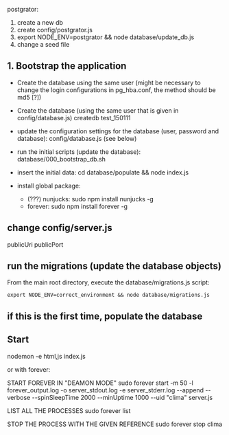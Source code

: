 postgrator:

1) create a new db
2) create config/postgrator.js
3) export NODE_ENV=postgrator && node database/update_db.js 
4) change a seed file

## 1. Bootstrap the application

- Create the database using the same user (might be necessary to change the login configurations in pg_hba.conf, the method should be md5 [?])

- Create the database (using the same user that is given in config/database.js)
	createdb test_150111

- update the configuration settings for the database (user, password and database): config/database.js (see below) 
- run the initial scripts (update the database): database/000_bootstrap_db.sh
- insert the initial data: cd database/populate && node index.js
- install global package:
    - (???) nunjucks: sudo npm install nunjucks -g
    - forever: sudo npm install forever -g


## change config/server.js

publicUri
publicPort


## run the migrations (update the database objects)

From the main root directory, execute the database/migrations.js script:

    export NODE_ENV=correct_environment && node database/migrations.js

## if this is the first time, populate the database


## Start 

nodemon -e html,js index.js

or with forever:

START FOREVER IN "DEAMON MODE"
sudo forever start -m 50 -l forever_output.log -o server_stdout.log -e server_stderr.log --append --verbose --spinSleepTime 2000 --minUptime 1000  --uid "clima" server.js

LIST ALL THE PROCESSES
sudo forever list

STOP THE PROCESS WITH THE GIVEN REFERENCE
sudo forever stop clima


